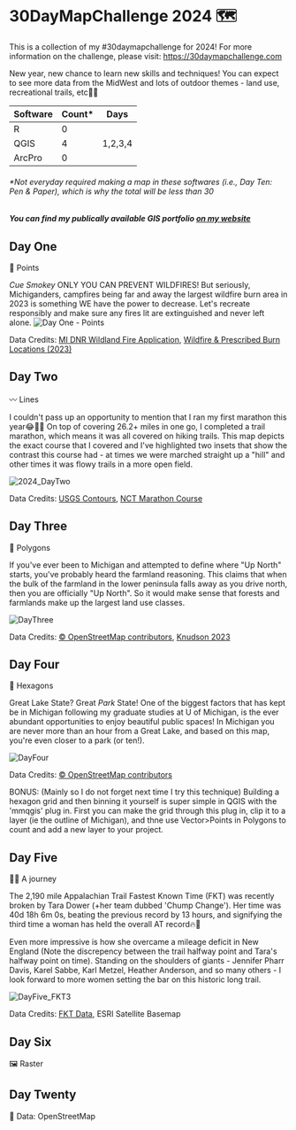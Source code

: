 # 30DayMapChallenge 2024 :world_map:

This is a collection of my #30daymapchallenge for 2024! For more information on the challenge, please visit: https://30daymapchallenge.com 

New year, new chance to learn new skills and techniques! You can expect to see more data from the MidWest and lots of outdoor themes - land use, recreational trails, etc🌲🍂

| Software      | Count*        | Days          |
| ------------- | ------------- | ------------- |
| R             |  0            |     |
| QGIS          |  4            |  1,2,3,4           |
| ArcPro        | 0             |              |

###### *Not everyday required making a map in these softwares (i.e., Day Ten: Pen & Paper), which is why the total will be less than 30

##### You can find my publically available GIS portfolio [on my website](https://solloyd.wixsite.com/gisportfolio)


## Day One

📍 Points

*Cue Smokey* ONLY YOU CAN PREVENT WILDFIRES! But seriously, Michiganders, campfires being far and away the largest wildfire burn area in 2023 is something WE have the power to decrease. Let's recreate responsibly and make sure any fires lit are extinguished and never left alone.
![Day One - Points](https://github.com/user-attachments/assets/2cf643e9-d688-4788-a3b4-e9f92f2a22ee)

Data Credits: [MI DNR Wildland Fire Application](https://www.mcgi.state.mi.us/wildfire/index.html), [Wildfire & Prescribed Burn Locations (2023)](https://gis-midnr.opendata.arcgis.com/datasets/midnr::wildfire-prescribed-burn-locations-2023/explore?location=43.969648%2C-85.067508%2C6.82)

## Day Two

〰️ Lines

I couldn't pass up an opportunity to mention that I ran my first marathon this year😂🏃‍♀️ On top of covering 26.2+ miles in one go, I completed a trail marathon, which means it was all covered on hiking trails. This map depicts the exact course that I covered and I've highlighted two insets that show the contrast this course had - at times we were marched straight up a "hill" and other times it was flowy trails in a more open field.

![2024_DayTwo](https://github.com/user-attachments/assets/46592dbf-7808-4efc-b229-3e149e5ef52a)

Data Credits: [USGS Contours](https://www.sciencebase.gov/catalog/item/5a68b58ee4b06e28e9c70c00), [NCT Marathon Course](https://northcountrytrailrun.com/maps-spectators-and-pacers/)

## Day Three

🔲 Polygons

If you've ever been to Michigan and attempted to define where "Up North" starts, you've probably heard the farmland reasoning. This claims that when the bulk of the farmland in the lower peninsula falls away as you drive north, then you are officially "Up North". So it would make sense that forests and farmlands make up the largest land use classes. 

![DayThree](https://github.com/user-attachments/assets/075b3622-b120-4805-a4b1-eed5b51e9bd2)

Data Credits: [© OpenStreetMap contributors](http://download.geofabrik.de/north-america/us.html), [Knudson 2023](https://www.canr.msu.edu/productcenter/uploads/files/landuse.pdf)

## Day Four

💠 Hexagons

Great Lake State? Great *Park* State! One of the biggest factors that has kept be in Michigan following my graduate studies at U of Michigan, is the ever abundant opportunities to enjoy beautiful public spaces! In Michigan you are never more than an hour from a Great Lake, and based on this map, you're even closer to a park (or ten!).

![DayFour](https://github.com/user-attachments/assets/ac66b63f-a1fa-4992-9432-445cfce0524e)

Data Credits: [© OpenStreetMap contributors](http://download.geofabrik.de/north-america/us.html)

BONUS: (Mainly so I do not forget next time I try this technique) Building a hexagon grid and then binning it yourself is super simple in QGIS with the 'mmqgis' plug in. First you can make the grid through this plug in, clip it to a layer (ie the outline of Michigan), and thne use Vector>Points in Polygons to count and add a new layer to your project.

## Day Five

🚶‍♀️ A journey

The 2,190 mile Appalachian Trail Fastest Known Time (FKT) was recently broken by Tara Dower (+her team dubbed 'Chump Change'). Her time was 40d 18h 6m 0s, beating the previous record by 13 hours, and signifying the third time a woman has held the overall AT record🔥💪

Even more impressive is how she overcame a mileage deficit in New England (Note the discrepency between the trail halfway point and Tara's halfway point on time). Standing on the shoulders of giants - Jennifer Pharr Davis, Karel Sabbe, Karl Metzel, Heather Anderson, and so many others - I look forward to more women setting the bar on this historic long trail.

![DayFive_FKT3](https://github.com/user-attachments/assets/035dd41c-1f11-4037-9bb3-d61bc0a14b79)

Data Credits: [FKT Data](https://fastestknowntime.com/fkt/tara-dower-appalachian-trail-2024-09-21), ESRI Satellite Basemap

## Day Six

🖼️ Raster


## Day Twenty

📖 Data: OpenStreetMap


